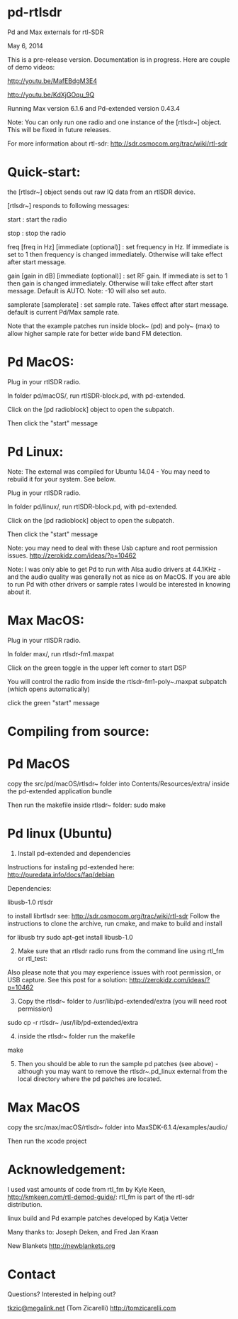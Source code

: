 pd-rtlsdr
=========

Pd and Max externals for rtl-SDR

May 6, 2014

This is a pre-release version. Documentation is in progress. Here are couple of demo videos:

http://youtu.be/MafEBdgM3E4

http://youtu.be/KdXjGOqu_9Q

Running Max version 6.1.6 and Pd-extended version 0.43.4

Note: You can only run one radio and one instance of the [rtlsdr~] object. This will be fixed in future releases. 

For more information about rtl-sdr: http://sdr.osmocom.org/trac/wiki/rtl-sdr


Quick-start:
====
the [rtlsdr~] object sends out raw IQ data from an rtlSDR device.

[rtlsdr~] responds to following messages:

start : start the radio

stop : stop the radio

freq [freq in Hz] [immediate (optional)] : set frequency in Hz. If immediate is set to 1 then frequency is changed immediately. Otherwise will take effect after start message.

gain [gain in dB] [immediate (optional)] : set RF gain. If immediate is set to 1 then gain is changed immediately. Otherwise will take effect after start message. Default is AUTO. Note: -10 will also set auto.

samplerate [samplerate] : set sample rate. Takes effect after start message. default is current Pd/Max sample rate.
	
Note that the example patches run inside block~ (pd) and poly~ (max) to allow higher sample rate for better wide band FM detection.

Pd MacOS:
====
Plug in your rtlSDR radio.

In folder pd/macOS/, run rtlSDR-block.pd, with pd-extended.
 
Click on the [pd radioblock] object to open the subpatch. 

Then click the "start" message

Pd Linux:
====
Note: The external was compiled for Ubuntu 14.04 - You may need to rebuild it for your system. See below.

Plug in your rtlSDR radio.

In folder pd/linux/, run rtlSDR-block.pd, with pd-extended. 

Click on the [pd radioblock] object to open the subpatch. 

Then click the "start" message

Note: you may need to deal with these Usb capture and root permission issues. http://zerokidz.com/ideas/?p=10462

Note: I was only able to get Pd to run with Alsa audio drivers at 44.1KHz - and the audio quality was generally not as nice as on MacOS. If you are able to run Pd with other drivers or sample rates I would be interested in knowing about it.

Max MacOS:
====

Plug in your rtlSDR radio.

In folder max/, run rtlsdr-fm1.maxpat 

Click on the green toggle in the upper left corner to start DSP

You will control the radio from inside the rtlsdr-fm1-poly~.maxpat subpatch (which opens automatically)
 
click the green "start" message


Compiling from source:
====

Pd MacOS
====
copy the src/pd/macOS/rtlsdr~ folder into Contents/Resources/extra/ inside the pd-extended application bundle

Then run the makefile inside rtlsdr~ folder: sudo make

Pd linux (Ubuntu)
====
1. Install pd-extended and dependencies


 Instructions for instaling pd-extended here: http://puredata.info/docs/faq/debian  

 Dependencies:

 libusb-1.0
 rtlsdr

 to install librtlsdr see: http://sdr.osmocom.org/trac/wiki/rtl-sdr
 Follow the instructions to clone the archive, run cmake, and make to build and install

 for libusb try sudo apt-get install libusb-1.0



2. Make sure that an rtlsdr radio runs from the command line using rtl_fm or rtl_test:

Also please note that you may experience issues with root permission, or USB capture. See this post for a solution: http://zerokidz.com/ideas/?p=10462

3. Copy the rtlsdr~ folder to /usr/lib/pd-extended/extra (you will need root permission)

 sudo cp -r rtlsdr~ /usr/lib/pd-extended/extra

4. inside the rtlsdr~ folder run the makefile

 make

5. Then you should be able to run the sample pd patches (see above) - although you may want to remove the rtlsdr~.pd_linux external from the local directory where the pd patches are located.

Max MacOS
====
copy the src/max/macOS/rtlsdr~ folder into MaxSDK-6.1.4/examples/audio/  

Then run the xcode project

Acknowledgement:
====
I used vast amounts of code from rtl_fm by Kyle Keen, http://kmkeen.com/rtl-demod-guide/: rtl_fm is part of the rtl-sdr distribution.

linux build and Pd example patches developed by Katja Vetter

Many thanks to: Joseph Deken, and Fred Jan Kraan

New Blankets http://newblankets.org

Contact
====
Questions? Interested in helping out?

tkzic@megalink.net (Tom Zicarelli)
http://tomzicarelli.com

